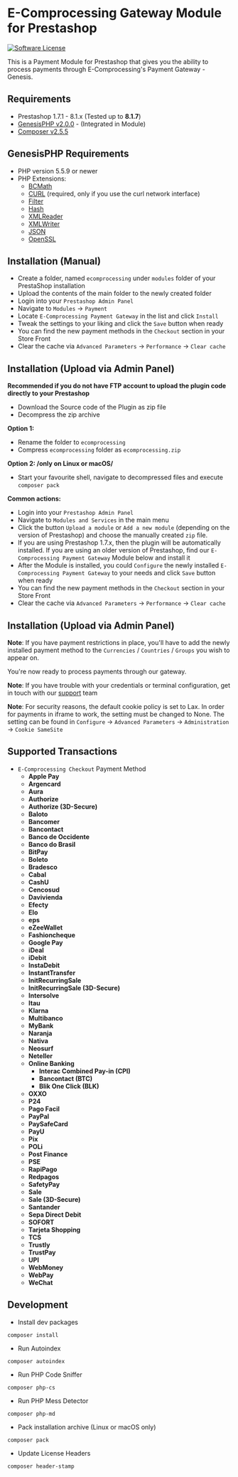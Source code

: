 E-Comprocessing Gateway Module for Prestashop
=============================
[![Software License](https://img.shields.io/badge/license-GPL-green.svg?style=flat)](http://opensource.org/licenses/gpl-2.0.php)

This is a Payment Module for Prestashop that gives you the ability to process payments through E-Comprocessing's Payment Gateway - Genesis.

Requirements
------------

* Prestashop 1.7.1 - 8.1.x (Tested up to __8.1.7__)
* [GenesisPHP v2.0.0](https://github.com/GenesisGateway/genesis_php/releases/tag/2.0.0) - (Integrated in Module)
* [Composer v2.5.5](https://github.com/composer/composer/releases/tag/2.5.5) 

GenesisPHP Requirements
------------

* PHP version 5.5.9 or newer
* PHP Extensions:
  * [BCMath](https://php.net/bcmath)
  * [CURL](https://php.net/curl) (required, only if you use the curl network interface)
  * [Filter](https://php.net/filter)
  * [Hash](https://php.net/hash)
  * [XMLReader](https://php.net/xmlreader)
  * [XMLWriter](https://php.net/xmlwriter)
  * [JSON](https://www.php.net/manual/en/book.json)
  * [OpenSSL](https://www.php.net/manual/en/book.openssl.php)

Installation (Manual)
------------
* Create a folder, named `ecomprocessing` under `modules` folder of your PrestaShop installation
* Upload the contents of the main folder to the newly created folder
* Login into your ```Prestashop Admin Panel```
* Navigate to ```Modules``` -> ```Payment```
* Locate ```E-Comprocessing Payment Gateway``` in the list and click ```Install```
* Tweak the settings to your liking and click the ```Save``` button when ready
* You can find the new payment methods in the ```Checkout``` section in your Store Front
* Clear the cache via ```Advanced Parameters``` -> ```Performance``` -> ```Clear cache```

Installation (Upload via Admin Panel)
------------
__Recommended if you do not have FTP account to upload the plugin code directly to your Prestashop__

* Download the Source code of the Plugin as zip file
* Decompress the zip archive

**Option 1:**

* Rename the folder to `ecomprocessing`
* Compress `ecomprocessing` folder as `ecomprocessing.zip`

**Option 2: /only on Linux or macOS/**

* Start your favourite shell, navigate to decompressed files and execute `composer pack`

**Common actions:**

* Login into your ```Prestashop Admin Panel```
* Navigate to ```Modules and Services``` in the main menu
* Click the button ```Upload a module``` or ```Add a new module``` (depending on the version of Prestashop) and choose the manually created ```zip``` file.
* If you are using Prestashop 1.7.x, then the plugin will be automatically installed. If you are using an older version of Prestashop, find our ```E-Comprocessing Payment Gateway``` Module below and install it
* After the Module is installed, you could ```Configure``` the newly installed ```E-Comprocessing Payment Gateway``` to your needs and click ```Save``` button when ready
* You can find the new payment methods in the ```Checkout``` section in your Store Front
* Clear the cache via ```Advanced Parameters``` -> ```Performance``` -> ```Clear cache```

Installation (Upload via Admin Panel)
------------

__Note__: If you have payment restrictions in place, you'll have to add the newly installed payment method to the ```Currencies``` / ```Countries``` / ```Groups``` you wish to appear on.

You're now ready to process payments through our gateway.

__Note__: If you have trouble with your credentials or terminal configuration, get in touch with our [support] team

__Note__: For security reasons, the default cookie policy is set to Lax. In order for payments in iframe to work, the setting must be changed to None. The setting can be found in ```Configure``` -> ```Advanced Parameters``` -> ```Administration``` -> ```Cookie SameSite``` 

[support]: mailto:tech-support@e-comprocessing.net

Supported Transactions
------------
* ```E-Comprocessing Checkout``` Payment Method
    * __Apple Pay__ 
    * __Argencard__
    * __Aura__
    * __Authorize__
    * __Authorize (3D-Secure)__
    * __Baloto__
    * __Bancomer__
    * __Bancontact__
    * __Banco de Occidente__
    * __Banco do Brasil__
    * __BitPay__
    * __Boleto__
    * __Bradesco__
    * __Cabal__
    * __CashU__
    * __Cencosud__
    * __Davivienda__
    * __Efecty__
    * __Elo__
    * __eps__
    * __eZeeWallet__
    * __Fashioncheque__
    * __Google Pay__
    * __iDeal__
    * __iDebit__
    * __InstaDebit__
    * __InstantTransfer__
    * __InitRecurringSale__
    * __InitRecurringSale (3D-Secure)__
    * __Intersolve__
    * __Itau__
    * __Klarna__
    * __Multibanco__
    * __MyBank__
    * __Naranja__
    * __Nativa__
    * __Neosurf__
    * __Neteller__
    * __Online Banking__
      * __Interac Combined Pay-in (CPI)__ 
      * __Bancontact (BTC)__ 
      * __Blik One Click (BLK)__
    * __OXXO__
    * __P24__
    * __Pago Facil__
    * __PayPal__
    * __PaySafeCard__
    * __PayU__
    * __Pix__
    * __POLi__
    * __Post Finance__
    * __PSE__
    * __RapiPago__
    * __Redpagos__
    * __SafetyPay__
    * __Sale__
    * __Sale (3D-Secure)__
    * __Santander__
    * __Sepa Direct Debit__
    * __SOFORT__
    * __Tarjeta Shopping__
    * __TCS__
    * __Trustly__
    * __TrustPay__
    * __UPI__
    * __WebMoney__
    * __WebPay__
    * __WeChat__

Development
------------
* Install dev packages
```shell
composer install
```
* Run Autoindex
```shell
composer autoindex
```
* Run PHP Code Sniffer
```shell
composer php-cs
```
* Run PHP Mess Detector
```shell
composer php-md
```
* Pack installation archive (Linux or macOS only)
```shell
composer pack
```
* Update License Headers
```shell
composer header-stamp
```
